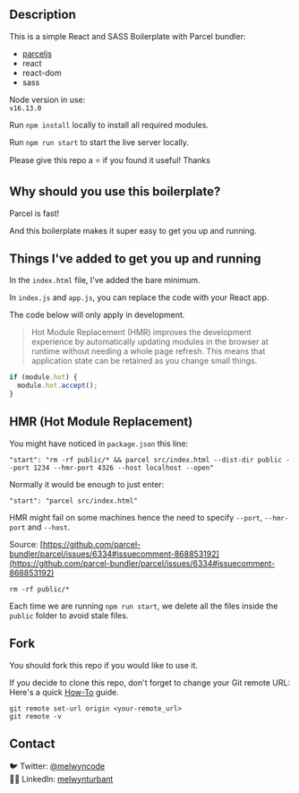 ## Description

This is a simple React and SASS Boilerplate with Parcel bundler:

- [parceljs](https://parceljs.org/)
- react
- react-dom
- sass

Node version in use:<br>
`v16.13.0`

Run `npm install` locally to install all required modules.

Run `npm run start` to start the live server locally.

Please give this repo a ⭐ if you found it useful! Thanks

## Why should you use this boilerplate?

Parcel is fast!<br>

And this boilerplate makes it super easy to get you up and running.

## Things I've added to get you up and running

In the `index.html` file, I've added the bare minimum.<br>

In `index.js` and `app.js`, you can replace the code with your React app.<br>

The code below will only apply in development.<br>

> Hot Module Replacement (HMR) improves the development experience by automatically updating modules in the browser at runtime without needing a whole page refresh. This means that application state can be retained as you change small things.

```javascript
if (module.hot) {
  module.hot.accept();
}
```

## HMR (Hot Module Replacement)

You might have noticed in `package.json` this line:

```
"start": "rm -rf public/* && parcel src/index.html --dist-dir public --port 1234 --hmr-port 4326 --host localhost --open"
```

Normally it would be enough to just enter:

```
"start": "parcel src/index.html"
```

HMR might fail on some machines hence the need to specify `--port`, `--hmr-port` and `--host`.

Source: [https://github.com/parcel-bundler/parcel/issues/6334#issuecomment-868853192](https://github.com/parcel-bundler/parcel/issues/6334#issuecomment-868853192)

```
rm -rf public/*
```

Each time we are running `npm run start`, we delete all the files inside the `public` folder to avoid stale files.

## Fork

You should fork this repo if you would like to use it.

If you decide to clone this repo, don't forget to change your Git remote URL:<br>
Here's a quick [How-To](https://devconnected.com/how-to-change-git-remote-origin/) guide.

```
git remote set-url origin <your-remote_url>
git remote -v
```

## Contact

🐦 Twitter: [@melwyncode](https://twitter.com/melwyncode)<br>
🧑‍💻 LinkedIn: [melwynturbant](https://www.linkedin.com/in/melwynturbant)
